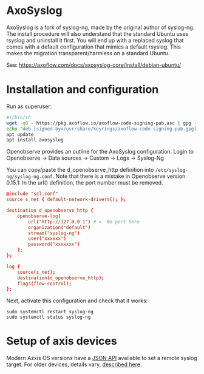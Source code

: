# AxoSyslog

AxoSyslog is a fork of syslog-ng, made by the original author of syslog-ng. The install procedure will also understand that the standard Ubuntu uses rsyslog and uninstall it first. You will end up with a replaced syslog that comes with a default configuration that mimics a default rsyslog. This makes the migration transparent/harmless on a standard Ubuntu. 

See: https://axoflow.com/docs/axosyslog-core/install/debian-ubuntu/

# Installation and configuration

Run as superuser:

```sh 
#!/bin/sh 
wget -qO - https://pkg.axoflow.io/axoflow-code-signing-pub.asc | gpg --dearmor > /usr/share/keyrings/axoflow-code-signing-pub.gpg
echo "deb [signed-by=/usr/share/keyrings/axoflow-code-signing-pub.gpg] https://pkg.axoflow.io/apt stable ubuntu-noble" | tee --append /etc/apt/sources.list.d/axoflow.list
apt update
apt install axosyslog
```

Openobserve provides an outline for the AxoSyslog configuration. 
Login to Openobserve -> Data sources -> Custom -> Logs -> Syslog-Ng

You can copy/paste the d_openobserve_http definition into
`/etc/syslog-ng/syslog-ng.conf`. Note that there is a mistake in Openobserve
version 0.15.1: In the url() definition, the port number must be removed.

```conf
@include "scl.conf"
source s_net { default-network-drivers(); };

destination d_openobserve_http {
    openobserve-log(
        url("http://127.0.0.1") # <- No port here
        organization("default")
        stream("syslog-ng")
        user("xxxxxx")
        password("xxxxxxx")
    );
};

log {
    source(s_net);
    destination(d_openobserve_http);
    flags(flow-control);
};
```

Next, activate this configuration and check that it works:

```
sudo systemctl restart syslog-ng
sudo systemctl status syslog-ng
```

# Setup of axis devices

Modern Azxis OS versions have a [JSON API](https://developer.axis.com/vapix/network-video/remote-syslog/) available to set a remote syslog target. For
older devices, details vary, [described here](https://help.axis.com/en-us/axis-os-knowledge-base#syslog).
